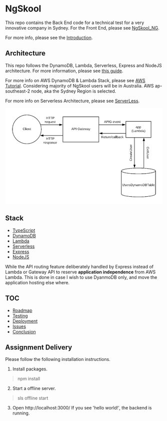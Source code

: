 # NgSkool

This repo contains the Back End code for a technical test for a very innovative company in Sydney. For the Front End, please see [NgSkool_NG](https://github.com/jacktator/NgSkool_NG).

For more info, please see the [Introduction](https://github.com/jacktator/NgSkool_NG).

## Architecture

This repo follows the DynamoDB, Lambda, Serverless, Express and NodeJS architecture. For more information, please see [this guide](https://serverless.com/blog/serverless-express-rest-api/).

For more info on AWS DynamoDB & Lambda Stack, please see [AWS Tutorial](https://aws.amazon.com/getting-started/projects/build-serverless-web-app-lambda-apigateway-s3-dynamodb-cognito/).
Considering majority of NgSkool users will be in Australia. AWS ap-southeast-2 node, aka the Sydney Region is selected.

For more info on Serverless Architecture, please see [ServerLess](https://serverless.com).

![](./assets/architecture.jpg)

## Stack

- [TypeScript](https://www.typescriptlang.org/)
- [DynamoDB](https://aws.amazon.com/dynamodb/)
- [Lambda](https://aws.amazon.com/lambda/)
- [Serverless](https://serverless.com/)
- [Express](https://expressjs.com/)
- [NodeJS](https://nodejs.org/en/)

While the API routing feature deliberately handled by Express instead of Lambda or Gateway API to reserve **application independence** from AWS Lambda. This is done in case I wish to use DyanmoDB only, and move the application hosting else where.  

## TOC

- [Roadmap](./docs/roadmap.md)
- [Testing](./docs/testing.md)
- [Deployment](./docs/deployment.md)
- [Issues](./docs/issues.md)
- [Conclusion](./docs/conclusion.md)

## Assignment Delivery

Please follow the following installation instructions.

1. Install packages.

> npm install

2. Start a offline server.

> sls offline start 

3. Open http://localhost:3000/
If you see 'hello world!', the backend is running.
